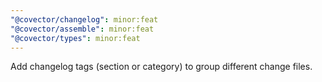 ```yaml
---
"@covector/changelog": minor:feat
"@covector/assemble": minor:feat
"@covector/types": minor:feat
---
```


Add changelog tags (section or category) to group different change files.

